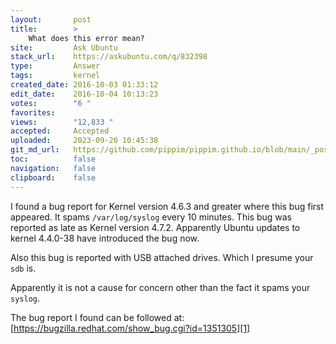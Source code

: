 ```yaml
---
layout:       post
title:        >
    What does this error mean?
site:         Ask Ubuntu
stack_url:    https://askubuntu.com/q/832398
type:         Answer
tags:         kernel
created_date: 2016-10-03 01:33:12
edit_date:    2016-10-04 10:13:23
votes:        "6 "
favorites:    
views:        "12,833 "
accepted:     Accepted
uploaded:     2023-09-20 10:45:38
git_md_url:   https://github.com/pippim/pippim.github.io/blob/main/_posts/2016/2016-10-03-What-does-this-error-mean_.md
toc:          false
navigation:   false
clipboard:    false
---
```


I found a bug report for Kernel version 4.6.3 and greater where this bug first appeared. It spams `/var/log/syslog` every 10 minutes. This bug was reported as late as Kernel version 4.7.2. Apparently Ubuntu updates to kernel 4.4.0-38 have introduced the bug now.

Also this bug is reported with USB attached drives. Which I presume your `sdb` is.

Apparently it is not a cause for concern other than the fact it spams your `syslog`.

The bug report I found can be followed at: [https://bugzilla.redhat.com/show_bug.cgi?id=1351305][1]


  [1]: https://bugzilla.redhat.com/show_bug.cgi?id=1351305
